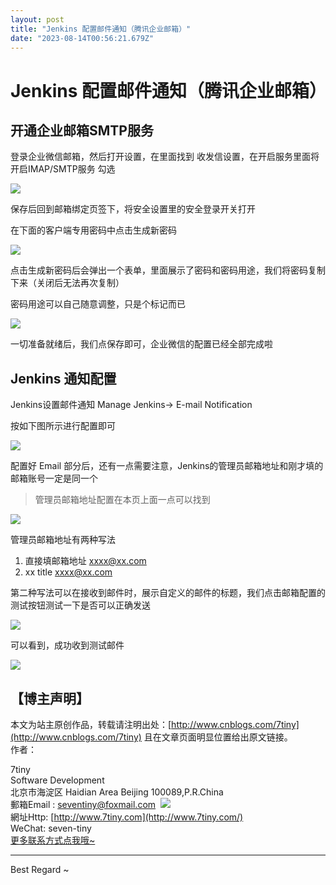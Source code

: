 ```yaml
---
layout: post
title: "Jenkins 配置邮件通知（腾讯企业邮箱）"
date: "2023-08-14T00:56:21.679Z"
---
```

Jenkins 配置邮件通知（腾讯企业邮箱）
======================

开通企业邮箱SMTP服务
------------

登录企业微信邮箱，然后打开设置，在里面找到 收发信设置，在开启服务里面将 开启IMAP/SMTP服务 勾选

![](https://img2023.cnblogs.com/blog/998608/202308/998608-20230813223111849-910212040.png)

保存后回到邮箱绑定页签下，将安全设置里的安全登录开关打开

在下面的客户端专用密码中点击生成新密码

![](https://img2023.cnblogs.com/blog/998608/202308/998608-20230813223121591-445194493.png)

点击生成新密码后会弹出一个表单，里面展示了密码和密码用途，我们将密码复制下来（关闭后无法再次复制）

密码用途可以自己随意调整，只是个标记而已

![](https://img2023.cnblogs.com/blog/998608/202308/998608-20230813223443690-788661247.png)

一切准备就绪后，我们点保存即可，企业微信的配置已经全部完成啦

Jenkins 通知配置
------------

Jenkins设置邮件通知 Manage Jenkins-> E-mail Notification

按如下图所示进行配置即可

![](https://img2023.cnblogs.com/blog/998608/202308/998608-20230813223452165-1417824449.png)

配置好 Email 部分后，还有一点需要注意，Jenkins的管理员邮箱地址和刚才填的邮箱账号一定是同一个

> 管理员邮箱地址配置在本页上面一点可以找到

![](https://img2023.cnblogs.com/blog/998608/202308/998608-20230813223518222-1826694381.png)

管理员邮箱地址有两种写法

1.  直接填邮箱地址 xxxx@xx.com
2.  xx title <xxxx@xx.com>

第二种写法可以在接收到邮件时，展示自定义的邮件的标题，我们点击邮箱配置的测试按钮测试一下是否可以正确发送

![](https://img2023.cnblogs.com/blog/998608/202308/998608-20230813223533059-914114996.png)

可以看到，成功收到测试邮件

![](https://img2023.cnblogs.com/blog/998608/202308/998608-20230813223540291-1076813337.png)

【博主声明】
------

本文为站主原创作品，转载请注明出处：[http://www.cnblogs.com/7tiny](http://www.cnblogs.com/7tiny) 且在文章页面明显位置给出原文链接。  
作者：

7tiny  
Software Development  
北京市海淀区 Haidian Area Beijing 100089,P.R.China  
郵箱Email : seventiny@foxmail.com  [![](http://rescdn.qqmail.com/zh_CN/htmledition/images/function/qm_open/ico_mailme_01.png)](http://mail.qq.com/cgi-bin/qm_share?t=qm_mailme&email=IVJEV0RPVUhPWGFHTllMQEhND0JOTA)  
網址Http: [http://www.7tiny.com](http://www.7tiny.com/)  
WeChat: seven-tiny  
[更多联系方式点我哦~](http://www.7tiny.com/about)

* * *

Best Regard ~